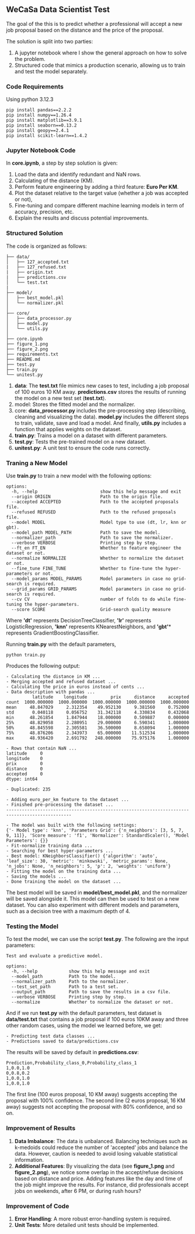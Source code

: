 
## WeCaSa Data Scientist Test
The goal of the this is to predict whether a professional will accept a new job proposal based on the distance and the price of the proposal.

The solution is split into two parties:
1. A jupyter notebook where I show the general approach on how to solve the problem.
2. Structured code that mimics a production scenario, allowing us to train and test the model separately.

### Code Requirements
Using python 3.12.3
```
pip install pandas==2.2.2
pip install numpy==1.26.4
pip install matplotlib==3.9.1
pip install seaborn==0.13.2
pip install geopy==2.4.1
pip install scikit-learn==1.4.2
```

### Jupyter Notebook Code
In **core.ipynb**, a step by step solution is given:
1. Load the data and identify redundant and NaN rows.
2. Calculating of the distance (KM).
3. Perform feature engineering by adding a third feature: **Euro Per KM**.
4. Plot the dataset relative to the target value (whether a job was accepted or not),
5. Fine-tuning and compare different machine learning models in term of accuracy, precision, etc.
6. Explain the results and discuss potential improvements.

### Structured Solution
The code is organized as follows:
```
├── data/
│   ├── 127_accepted.txt
|   ├── 127_refused.txt
|   ├── origin.txt
|   ├── predictions.csv
│   └── test.txt
|
├── model/ 
│   ├── best_model.pkl 
│   └── normalizer.pkl 
│ 
├── core/ 
│   ├── data_processor.py 
│   ├── model.py 
│   └── utils.py  
│ 
├── core.ipynb 
├── figure_1.png 
├── figure_2.png
├── requirements.txt 
├── README.md
├── test.py 
├── train.py 
└── unitest.py
```
1. **data**: The **test.txt** file mimics new cases to test, including a job proposal of 100 euros 10 KM away. **predictions.csv** stores the results of running the model on a new test set (**test.txt**).
2. model: Stores the fitted model and the normalizer.
3. core: **data_processor.py** includes the pre-processing step (describing, cleaning and visualizing the data). **model.py** includes the different steps to train, validate, save and load a model. And finally, **utils.py** includes a function that applies weights on the dataset.
4. **train.py**: Trains a model on a dataset with different parameters.
5. **test.py**: Tests the pre-trained model on a new dataset.
6. **unitest.py**: A unit test to ensure the code runs correctly.

### Traning a New Model
Use **train.py** to train a new model with the following options:
```
options:
  -h, --help                		show this help message and exit
  --origin ORIGIN           		Path to the origin file.
  --accepted ACCEPTED       		Path to the accepted proposals file.
  --refused REFUSED         		Path to the refused proposals file.
  --model MODEL             		Model type to use (dt, lr, knn or gbt).
  --model_path MODEL_PATH   		Path to save the model.
  --normalizer_path 				Path to save the normalizer.
  --verbose VERBOSE     			Printing step by step.
  --ft_en FT_EN         			Whether to feature engineer the dataset or not.
  --normalize NORMALIZE				Whether to normalize the dataset or not.
  --fine_tune FINE_TUNE				Whether to fine-tune the hyper-parameters or not.
  --model_params MODEL_PARAMS		Model parameters in case no grid-search is required.
  --grid_params GRID_PARAMS			Model parameters in case no grid-search is required.
  --cv CV               			number of folds to do while fine-tuning the hyper-parameters.
  --score SCORE         			Grid-search quality measure
```

Where **'dt'** represents DecisionTreeClassifier, **'lr'** represents LogisticRegression, **'knn'** represents KNearestNeighbors, and **'gbt'*** represents GradientBoostingClassifier.

Running **train.py** with the default parameters,
```
python train.py
```

Produces the following output:
```
- Calculating the distance in KM ...
- Merging accepted and refused dataset ...
- Calculating the price in euros instead of cents ...
- Data description with pandas ...
          latitude    longitude         prix     distance     accepted
count  1000.000000  1000.000000  1000.000000  1000.000000  1000.000000
mean     48.847029     2.312354    49.952130     9.381560     0.752000
std       0.040118     0.056752    31.342118     4.330834     0.432068
min      48.261854     1.847944    18.000000     0.509887     0.000000
25%      48.829058     2.280951    29.000000     6.590341     1.000000
50%      48.845598     2.305581    36.500000     8.658094     1.000000
75%      48.876206     2.343973    65.000000    11.512534     1.000000
max      48.936420     2.691792   248.000000    75.975176     1.000000

- Rows that contain NaN ...
latitude     0
longitude    0
prix         0
distance     0
accepted     0
dtype: int64

- Duplicated: 235

- Adding euro_per_km feature to the dataset ...
- Finished pre-processing the dataset ...
-----------------------------------------------------------------------------------------------

- The model was built with the following settings:
{'- Model type': 'knn', 'Parameters Grid': {'n_neighbors': [3, 5, 7, 9, 11]}, 'Score measure': 'f1', 'Normalizer': StandardScaler(), 'Model Parameters': {}}
- Fit-normalize training data ...
- Searching for best hyper-parameters ...
- Best model: KNeighborsClassifier() {'algorithm': 'auto', 'leaf_size': 30, 'metric': 'minkowski', 'metric_params': None, 'n_jobs': None, 'n_neighbors': 5, 'p': 2, 'weights': 'uniform'}
- Fitting the model on the training data ...
- Saving the models ...
- Done training the model on the dataset ...
```
The best model will be saved in **model/best_model.pkl**, and the normalizer will be saved alongside it. This model can then be used to test on a new dataset. You can also experiment with different models and parameters, such as a decision tree with a maximum depth of 4.

### Testing the Model
To test the model, we can use the script **test.py**. The following are the input parameters:
```
Test and evaluate a predictive model.

options:
  -h, --help            show this help message and exit
  --model_path 			Path to the model.
  --normalizer_path     Path to the normalizer.
  --test_set_path       Path to a test set.
  --output_path         Path to save the results in a csv file.
  --verbose VERBOSE     Printing step by step.
  --normalize           Whether to normalize the dataset or not.
```

And if we run **test.py** with the default parameters, test dataset is **data/test.txt** that contains a job proposal if 100 euros 10KM away and three other random cases, using the model we learned before, we get:
```
- Predicting test data classes ...
- Predictions saved to data/predictions.csv
```

The results will be saved by default in **predictions.csv**:
```
Prediction,Probability_class_0,Probability_class_1  
1,0.0,1.0  			
0,0.8,0.2  
1,0.0,1.0  
1,0.0,1.0
```
The first line (100 euros proposal, 10 KM away) suggests accepting the proposal with 100% confidence. The second line (2 euros proposal, 16 KM away) suggests not accepting the proposal with 80% confidence, and so on.

### Improvement of Results
1. **Data Imbalance**: The data is unbalanced. Balancing techniques such as k-medoids could reduce the number of 'accepted' jobs and balance the data. However, caution is needed to avoid losing valuable statistical information.
2. **Additional Features**: By visualizing the data (see **figure_1.png** and **figure_2.png**), we notice some overlap in the accept/refuse decisions based on distance and price. Adding features like the day and time of the job might improve the results. For instance, did professionals accept jobs on weekends, after 6 PM, or during rush hours?

### Improvement of Code
1. **Error Handling**: A more robust error-handling system is required.
2. **Unit Tests**: More detailed unit tests should be implemented.

